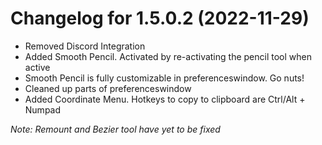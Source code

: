 # Changelog for 1.5.0.2 (2022-11-29)

* Removed Discord Integration
* Added Smooth Pencil. Activated by re-activating the pencil tool when active
* Smooth Pencil is fully customizable in preferenceswindow. Go nuts!
* Cleaned up parts of preferenceswindow
* Added Coordinate Menu. Hotkeys to copy to clipboard are Ctrl/Alt + Numpad

*Note: Remount and Bezier tool have yet to be fixed*
